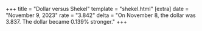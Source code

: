 +++
title = "Dollar versus Shekel"
template = "shekel.html"
[extra]
date = "November  9, 2023"
rate = "3.842"
delta = "On November  8, the dollar was 3.837. The dollar became 0.139% stronger."
+++
